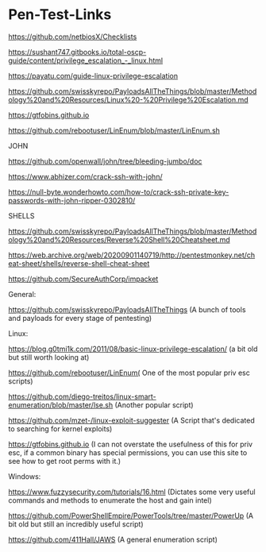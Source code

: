 # Pen-Test-Links

https://github.com/netbiosX/Checklists

https://sushant747.gitbooks.io/total-oscp-guide/content/privilege_escalation_-_linux.html

https://payatu.com/guide-linux-privilege-escalation

https://github.com/swisskyrepo/PayloadsAllTheThings/blob/master/Methodology%20and%20Resources/Linux%20-%20Privilege%20Escalation.md

https://gtfobins.github.io

https://github.com/rebootuser/LinEnum/blob/master/LinEnum.sh


JOHN

https://github.com/openwall/john/tree/bleeding-jumbo/doc

https://www.abhizer.com/crack-ssh-with-john/

https://null-byte.wonderhowto.com/how-to/crack-ssh-private-key-passwords-with-john-ripper-0302810/

SHELLS

https://github.com/swisskyrepo/PayloadsAllTheThings/blob/master/Methodology%20and%20Resources/Reverse%20Shell%20Cheatsheet.md

https://web.archive.org/web/20200901140719/http://pentestmonkey.net/cheat-sheet/shells/reverse-shell-cheat-sheet

https://github.com/SecureAuthCorp/impacket

General:

https://github.com/swisskyrepo/PayloadsAllTheThings (A bunch of tools and payloads for every stage of pentesting)


Linux:

https://blog.g0tmi1k.com/2011/08/basic-linux-privilege-escalation/ (a bit old but still worth looking at)

https://github.com/rebootuser/LinEnum( One of the most popular priv esc scripts)

https://github.com/diego-treitos/linux-smart-enumeration/blob/master/lse.sh (Another popular script)

https://github.com/mzet-/linux-exploit-suggester (A Script that's dedicated to searching for kernel exploits)


https://gtfobins.github.io (I can not overstate the usefulness of this for priv esc, if a common binary has special permissions, you can use this site to see how to get root perms with it.)


Windows:


https://www.fuzzysecurity.com/tutorials/16.html  (Dictates some very useful commands and methods to enumerate the host and gain intel)


https://github.com/PowerShellEmpire/PowerTools/tree/master/PowerUp (A bit old but still an incredibly useful script)


https://github.com/411Hall/JAWS (A general enumeration script)
